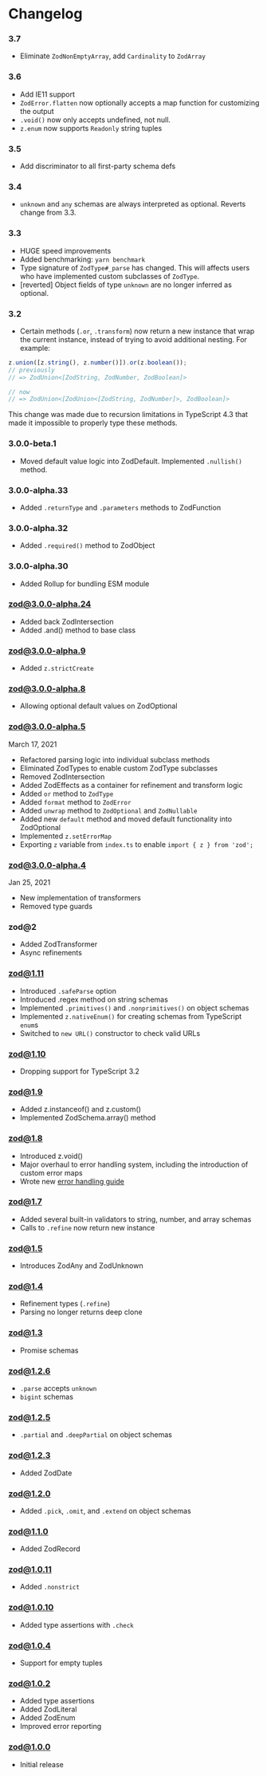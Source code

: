 # Changelog

### 3.7

- Eliminate `ZodNonEmptyArray`, add `Cardinality` to `ZodArray`

### 3.6

- Add IE11 support
- `ZodError.flatten` now optionally accepts a map function for customizing the output
- `.void()` now only accepts undefined, not null.
- `z.enum` now supports `Readonly` string tuples

### 3.5

- Add discriminator to all first-party schema defs

### 3.4

- `unknown` and `any` schemas are always interpreted as optional. Reverts change from 3.3.

### 3.3

- HUGE speed improvements
- Added benchmarking: `yarn benchmark`
- Type signature of `ZodType#_parse` has changed. This will affects users who have implemented custom subclasses of `ZodType`.
- [reverted] Object fields of type `unknown` are no longer inferred as optional.

### 3.2

- Certain methods (`.or`, `.transform`) now return a new instance that wrap the current instance, instead of trying to avoid additional nesting. For example:

```ts
z.union([z.string(), z.number()]).or(z.boolean());
// previously
// => ZodUnion<[ZodString, ZodNumber, ZodBoolean]>

// now
// => ZodUnion<[ZodUnion<[ZodString, ZodNumber]>, ZodBoolean]>
```

This change was made due to recursion limitations in TypeScript 4.3 that made it impossible to properly type these methods.

### 3.0.0-beta.1

- Moved default value logic into ZodDefault. Implemented `.nullish()` method.

### 3.0.0-alpha.33

- Added `.returnType` and `.parameters` methods to ZodFunction

### 3.0.0-alpha.32

- Added `.required()` method to ZodObject

### 3.0.0-alpha.30

- Added Rollup for bundling ESM module

### zod@3.0.0-alpha.24

- Added back ZodIntersection
- Added .and() method to base class

### zod@3.0.0-alpha.9

- Added `z.strictCreate`

### zod@3.0.0-alpha.8

- Allowing optional default values on ZodOptional

### zod@3.0.0-alpha.5

March 17, 2021

- Refactored parsing logic into individual subclass methods
- Eliminated ZodTypes to enable custom ZodType subclasses
- Removed ZodIntersection
- Added ZodEffects as a container for refinement and transform logic
- Added `or` method to `ZodType`
- Added `format` method to `ZodError`
- Added `unwrap` method to `ZodOptional` and `ZodNullable`
- Added new `default` method and moved default functionality into ZodOptional
- Implemented `z.setErrorMap`
- Exporting `z` variable from `index.ts` to enable `import { z } from 'zod';`

### zod@3.0.0-alpha.4

Jan 25, 2021

- New implementation of transformers
- Removed type guards

### zod@2

- Added ZodTransformer
- Async refinements

### zod@1.11

- Introduced `.safeParse` option
- Introduced .regex method on string schemas
- Implemented `.primitives()` and `.nonprimitives()` on object schemas
- Implemented `z.nativeEnum()` for creating schemas from TypeScript `enum`s
- Switched to `new URL()` constructor to check valid URLs

### zod@1.10

- Dropping support for TypeScript 3.2

### zod@1.9

- Added z.instanceof() and z.custom()
- Implemented ZodSchema.array() method

### zod@1.8

- Introduced z.void()
- Major overhaul to error handling system, including the introduction of custom error maps
- Wrote new [error handling guide](./ERROR_HANDLING.md)

### zod@1.7

- Added several built-in validators to string, number, and array schemas
- Calls to `.refine` now return new instance

### zod@1.5

- Introduces ZodAny and ZodUnknown

### zod@1.4

- Refinement types (`.refine`)
- Parsing no longer returns deep clone

### zod@1.3

- Promise schemas

### zod@1.2.6

- `.parse` accepts `unknown`
- `bigint` schemas

### zod@1.2.5

- `.partial` and `.deepPartial` on object schemas

### zod@1.2.3

- Added ZodDate

### zod@1.2.0

- Added `.pick`, `.omit`, and `.extend` on object schemas

### zod@1.1.0

- Added ZodRecord

### zod@1.0.11

- Added `.nonstrict`

### zod@1.0.10

- Added type assertions with `.check`

### zod@1.0.4

- Support for empty tuples

### zod@1.0.2

- Added type assertions
- Added ZodLiteral
- Added ZodEnum
- Improved error reporting

### zod@1.0.0

- Initial release
